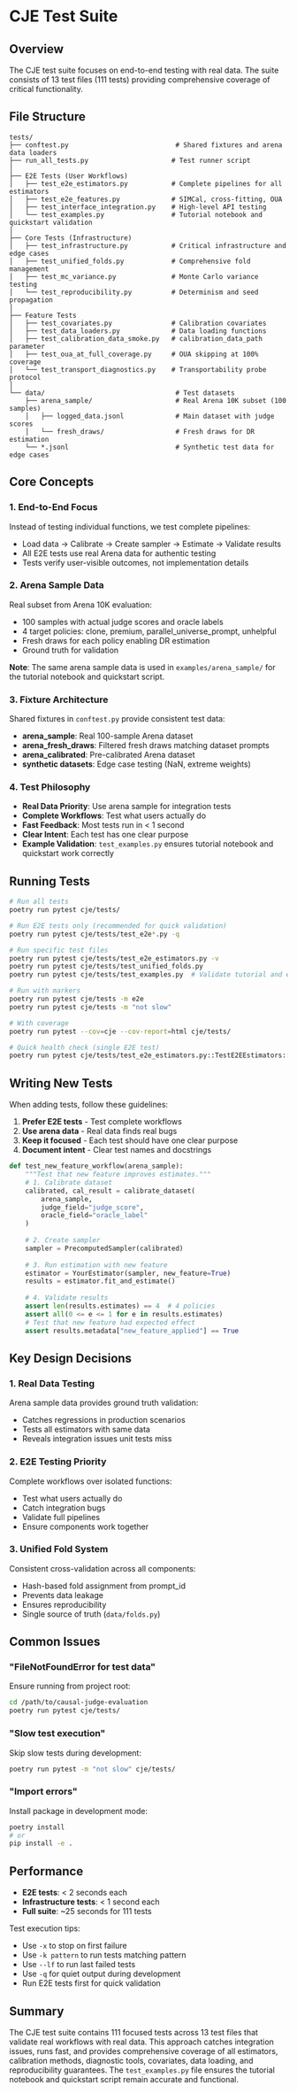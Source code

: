 # CJE Test Suite

## Overview

The CJE test suite focuses on end-to-end testing with real data. The suite consists of 13 test files (111 tests) providing comprehensive coverage of critical functionality.

## File Structure

```
tests/
├── conftest.py                           # Shared fixtures and arena data loaders
├── run_all_tests.py                     # Test runner script
│
├── E2E Tests (User Workflows)
│   ├── test_e2e_estimators.py           # Complete pipelines for all estimators
│   ├── test_e2e_features.py             # SIMCal, cross-fitting, OUA
│   ├── test_interface_integration.py    # High-level API testing
│   └── test_examples.py                 # Tutorial notebook and quickstart validation
│
├── Core Tests (Infrastructure)
│   ├── test_infrastructure.py           # Critical infrastructure and edge cases
│   ├── test_unified_folds.py            # Comprehensive fold management
│   ├── test_mc_variance.py              # Monte Carlo variance testing
│   └── test_reproducibility.py          # Determinism and seed propagation
│
├── Feature Tests
│   ├── test_covariates.py               # Calibration covariates
│   ├── test_data_loaders.py             # Data loading functions
│   ├── test_calibration_data_smoke.py   # calibration_data_path parameter
│   ├── test_oua_at_full_coverage.py     # OUA skipping at 100% coverage
│   └── test_transport_diagnostics.py    # Transportability probe protocol
│
└── data/                                 # Test datasets
    ├── arena_sample/                     # Real Arena 10K subset (100 samples)
    │   ├── logged_data.jsonl             # Main dataset with judge scores
    │   └── fresh_draws/                  # Fresh draws for DR estimation
    └── *.jsonl                           # Synthetic test data for edge cases
```

## Core Concepts

### 1. End-to-End Focus
Instead of testing individual functions, we test complete pipelines:
- Load data → Calibrate → Create sampler → Estimate → Validate results
- All E2E tests use real Arena data for authentic testing
- Tests verify user-visible outcomes, not implementation details

### 2. Arena Sample Data
Real subset from Arena 10K evaluation:
- 100 samples with actual judge scores and oracle labels
- 4 target policies: clone, premium, parallel_universe_prompt, unhelpful
- Fresh draws for each policy enabling DR estimation
- Ground truth for validation

**Note**: The same arena sample data is used in `examples/arena_sample/` for the tutorial notebook and quickstart script.

### 3. Fixture Architecture
Shared fixtures in `conftest.py` provide consistent test data:
- **arena_sample**: Real 100-sample Arena dataset
- **arena_fresh_draws**: Filtered fresh draws matching dataset prompts
- **arena_calibrated**: Pre-calibrated Arena dataset
- **synthetic datasets**: Edge case testing (NaN, extreme weights)

### 4. Test Philosophy
- **Real Data Priority**: Use arena sample for integration tests
- **Complete Workflows**: Test what users actually do
- **Fast Feedback**: Most tests run in < 1 second
- **Clear Intent**: Each test has one clear purpose
- **Example Validation**: `test_examples.py` ensures tutorial notebook and quickstart work correctly

## Running Tests

```bash
# Run all tests
poetry run pytest cje/tests/

# Run E2E tests only (recommended for quick validation)
poetry run pytest cje/tests/test_e2e*.py -q

# Run specific test files
poetry run pytest cje/tests/test_e2e_estimators.py -v
poetry run pytest cje/tests/test_unified_folds.py
poetry run pytest cje/tests/test_examples.py  # Validate tutorial and examples

# Run with markers
poetry run pytest cje/tests -m e2e
poetry run pytest cje/tests -m "not slow"

# With coverage
poetry run pytest --cov=cje --cov-report=html cje/tests/

# Quick health check (single E2E test)
poetry run pytest cje/tests/test_e2e_estimators.py::TestE2EEstimators::test_calibrated_ips_pipeline -v
```

## Writing New Tests

When adding tests, follow these guidelines:

1. **Prefer E2E tests** - Test complete workflows
2. **Use arena data** - Real data finds real bugs
3. **Keep it focused** - Each test should have one clear purpose
4. **Document intent** - Clear test names and docstrings

```python
def test_new_feature_workflow(arena_sample):
    """Test that new feature improves estimates."""
    # 1. Calibrate dataset
    calibrated, cal_result = calibrate_dataset(
        arena_sample,
        judge_field="judge_score",
        oracle_field="oracle_label"
    )
    
    # 2. Create sampler
    sampler = PrecomputedSampler(calibrated)
    
    # 3. Run estimation with new feature
    estimator = YourEstimator(sampler, new_feature=True)
    results = estimator.fit_and_estimate()
    
    # 4. Validate results
    assert len(results.estimates) == 4  # 4 policies
    assert all(0 <= e <= 1 for e in results.estimates)
    # Test that new feature had expected effect
    assert results.metadata["new_feature_applied"] == True
```

## Key Design Decisions

### 1. **Real Data Testing**
Arena sample data provides ground truth validation:
- Catches regressions in production scenarios
- Tests all estimators with same data
- Reveals integration issues unit tests miss

### 2. **E2E Testing Priority**
Complete workflows over isolated functions:
- Test what users actually do
- Catch integration bugs
- Validate full pipelines
- Ensure components work together

### 3. **Unified Fold System**
Consistent cross-validation across all components:
- Hash-based fold assignment from prompt_id
- Prevents data leakage
- Ensures reproducibility
- Single source of truth (`data/folds.py`)

## Common Issues

### "FileNotFoundError for test data"
Ensure running from project root:
```bash
cd /path/to/causal-judge-evaluation
poetry run pytest cje/tests/
```

### "Slow test execution"
Skip slow tests during development:
```bash
poetry run pytest -m "not slow" cje/tests/
```

### "Import errors"
Install package in development mode:
```bash
poetry install
# or
pip install -e .
```

## Performance

- **E2E tests**: < 2 seconds each
- **Infrastructure tests**: < 1 second each
- **Full suite**: ~25 seconds for 111 tests

Test execution tips:
- Use `-x` to stop on first failure
- Use `-k pattern` to run tests matching pattern
- Use `--lf` to run last failed tests
- Use `-q` for quiet output during development
- Run E2E tests first for quick validation

## Summary

The CJE test suite contains 111 focused tests across 13 test files that validate real workflows with real data. This approach catches integration issues, runs fast, and provides comprehensive coverage of all estimators, calibration methods, diagnostic tools, covariates, data loading, and reproducibility guarantees. The `test_examples.py` file ensures the tutorial notebook and quickstart script remain accurate and functional.